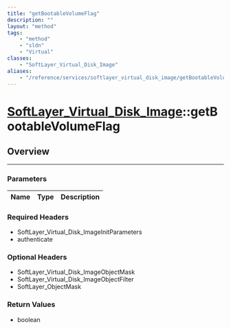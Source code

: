 ```yaml
---
title: "getBootableVolumeFlag"
description: ""
layout: "method"
tags:
    - "method"
    - "sldn"
    - "Virtual"
classes:
    - "SoftLayer_Virtual_Disk_Image"
aliases:
    - "/reference/services/softlayer_virtual_disk_image/getBootableVolumeFlag"
---
```

# [SoftLayer_Virtual_Disk_Image](/reference/services/SoftLayer_Virtual_Disk_Image)::getBootableVolumeFlag




## Overview 


-----

### Parameters 
|Name | Type | Description |
| --- | --- | --- |


### Required Headers
* SoftLayer_Virtual_Disk_ImageInitParameters
* authenticate


### Optional Headers
* SoftLayer_Virtual_Disk_ImageObjectMask
* SoftLayer_Virtual_Disk_ImageObjectFilter
* SoftLayer_ObjectMask

### Return Values
* boolean




